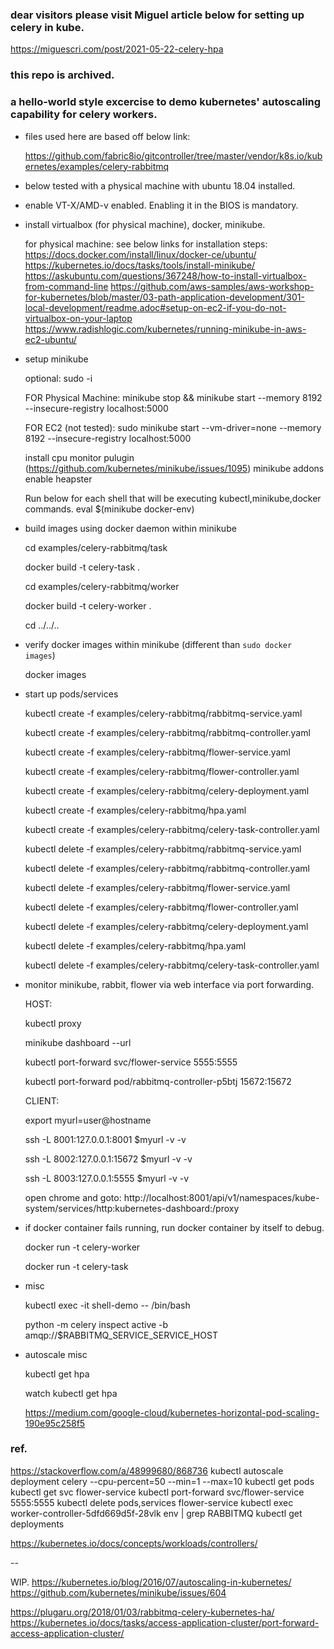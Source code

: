 ### dear visitors please visit Miguel article below for setting up celery in kube.

 https://miguescri.com/post/2021-05-22-celery-hpa

 
### this repo is archived.

### a hello-world style excercise to demo kubernetes' autoscaling capability for celery workers.

* files used here are based off below link:
    
    https://github.com/fabric8io/gitcontroller/tree/master/vendor/k8s.io/kubernetes/examples/celery-rabbitmq

* below tested with a physical machine with ubuntu 18.04 installed.
* enable VT-X/AMD-v enabled. Enabling it in the BIOS is mandatory.
* install virtualbox (for physical machine), docker, minikube.
    
    for physical machine: see below links for installation steps:
    https://docs.docker.com/install/linux/docker-ce/ubuntu/
    https://kubernetes.io/docs/tasks/tools/install-minikube/
    https://askubuntu.com/questions/367248/how-to-install-virtualbox-from-command-line
    https://github.com/aws-samples/aws-workshop-for-kubernetes/blob/master/03-path-application-development/301-local-development/readme.adoc#setup-on-ec2-if-you-do-not-virtualbox-on-your-laptop
    https://www.radishlogic.com/kubernetes/running-minikube-in-aws-ec2-ubuntu/
     
* setup minikube
    
    optional: sudo -i
    
    FOR Physical Machine:
    minikube stop && minikube start --memory 8192 --insecure-registry localhost:5000
    
    FOR EC2 (not tested):
    sudo minikube start --vm-driver=none --memory 8192 --insecure-registry localhost:5000 

    install cpu monitor pulugin (https://github.com/kubernetes/minikube/issues/1095)
    minikube addons enable heapster 

    Run below for each shell that will be executing kubectl,minikube,docker commands.
    eval $(minikube docker-env)

* build images using docker daemon within minikube

    cd examples/celery-rabbitmq/task
    
    docker build -t celery-task .
    
    cd examples/celery-rabbitmq/worker
    
    docker build -t celery-worker .

    cd ../../..

* verify docker images within minikube (different than `sudo docker images`)
       
    docker images 
 
* start up pods/services
    
    
    kubectl create -f examples/celery-rabbitmq/rabbitmq-service.yaml
 
    kubectl create -f examples/celery-rabbitmq/rabbitmq-controller.yaml

    kubectl create -f examples/celery-rabbitmq/flower-service.yaml
 
    kubectl create -f examples/celery-rabbitmq/flower-controller.yaml
    
    kubectl create -f examples/celery-rabbitmq/celery-deployment.yaml 

    kubectl create -f examples/celery-rabbitmq/hpa.yaml

    kubectl create -f examples/celery-rabbitmq/celery-task-controller.yaml
    
    
    kubectl delete -f examples/celery-rabbitmq/rabbitmq-service.yaml
 
    kubectl delete -f examples/celery-rabbitmq/rabbitmq-controller.yaml

    kubectl delete -f examples/celery-rabbitmq/flower-service.yaml
 
    kubectl delete -f examples/celery-rabbitmq/flower-controller.yaml
    
    kubectl delete -f examples/celery-rabbitmq/celery-deployment.yaml 

    kubectl delete -f examples/celery-rabbitmq/hpa.yaml

    kubectl delete -f examples/celery-rabbitmq/celery-task-controller.yaml


* monitor minikube, rabbit, flower via web interface via port forwarding.
     
    HOST:
    
    kubectl proxy
    
    minikube dashboard --url
    
    kubectl port-forward svc/flower-service 5555:5555
    
    kubectl port-forward pod/rabbitmq-controller-p5btj 15672:15672
    
    CLIENT:
    
    export myurl=user@hostname
    
    ssh -L 8001:127.0.0.1:8001 $myurl -v -v
    
    ssh -L 8002:127.0.0.1:15672 $myurl -v -v
    
    ssh -L 8003:127.0.0.1:5555 $myurl -v -v
    
    open chrome and goto:
    http://localhost:8001/api/v1/namespaces/kube-system/services/http:kubernetes-dashboard:/proxy



* if docker container fails running, run docker container by itself to debug.
   
   docker run -t celery-worker
   
   docker run -t celery-task
   
   
* misc
   
   kubectl exec -it shell-demo -- /bin/bash
   
   python -m celery inspect active -b amqp://$RABBITMQ_SERVICE_SERVICE_HOST


* autoscale misc

    kubectl get hpa

    watch kubectl get hpa

    https://medium.com/google-cloud/kubernetes-horizontal-pod-scaling-190e95c258f5
    
### ref. 

https://stackoverflow.com/a/48999680/868736
kubectl autoscale deployment celery --cpu-percent=50 --min=1 --max=10
kubectl get pods
kubectl get svc flower-service
kubectl port-forward svc/flower-service 5555:5555
kubectl delete pods,services flower-service
kubectl exec worker-controller-5dfd669d5f-28vlk env | grep RABBITMQ
kubectl get deployments

https://kubernetes.io/docs/concepts/workloads/controllers/


--


WIP.
https://kubernetes.io/blog/2016/07/autoscaling-in-kubernetes/
https://github.com/kubernetes/minikube/issues/604

https://plugaru.org/2018/01/03/rabbitmq-celery-kubernetes-ha/
https://kubernetes.io/docs/tasks/access-application-cluster/port-forward-access-application-cluster/
